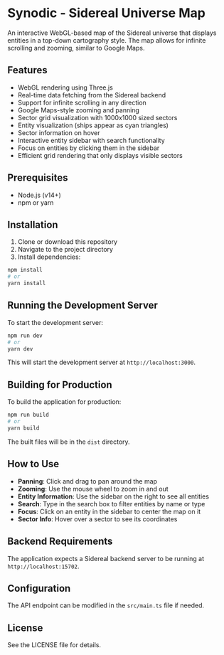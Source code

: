 # Synodic - Sidereal Universe Map

An interactive WebGL-based map of the Sidereal universe that displays entities in a top-down cartography style. The map allows for infinite scrolling and zooming, similar to Google Maps.

## Features

- WebGL rendering using Three.js
- Real-time data fetching from the Sidereal backend
- Support for infinite scrolling in any direction
- Google Maps-style zooming and panning
- Sector grid visualization with 1000x1000 sized sectors
- Entity visualization (ships appear as cyan triangles)
- Sector information on hover
- Interactive entity sidebar with search functionality
- Focus on entities by clicking them in the sidebar
- Efficient grid rendering that only displays visible sectors

## Prerequisites

- Node.js (v14+)
- npm or yarn

## Installation

1. Clone or download this repository
2. Navigate to the project directory
3. Install dependencies:

```bash
npm install
# or
yarn install
```

## Running the Development Server

To start the development server:

```bash
npm run dev
# or
yarn dev
```

This will start the development server at `http://localhost:3000`.

## Building for Production

To build the application for production:

```bash
npm run build
# or
yarn build
```

The built files will be in the `dist` directory.

## How to Use

- **Panning**: Click and drag to pan around the map
- **Zooming**: Use the mouse wheel to zoom in and out
- **Entity Information**: Use the sidebar on the right to see all entities
- **Search**: Type in the search box to filter entities by name or type
- **Focus**: Click on an entity in the sidebar to center the map on it
- **Sector Info**: Hover over a sector to see its coordinates

## Backend Requirements

The application expects a Sidereal backend server to be running at `http://localhost:15702`.

## Configuration

The API endpoint can be modified in the `src/main.ts` file if needed.

## License

See the LICENSE file for details.
